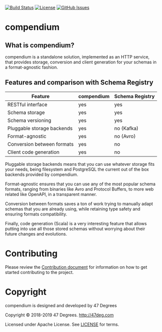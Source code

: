 [comment]: # (Start Badges)

[![Build Status](https://travis-ci.org/higherkindness/compendium.svg?branch=master)](https://travis-ci.org/higherkindness/compendium) [![License](https://img.shields.io/badge/license-Apache%202-blue.svg)](https://raw.githubusercontent.com/higherkindness/compendium/master/LICENSE) [![GitHub Issues](https://img.shields.io/github/issues/higherkindness/compendium.svg)](https://github.com/higherkindness/compendium/issues)

[comment]: # (End Badges)

# compendium

## What is compendium?
compendium is a standalone solution, implemented as an HTTP service, that provides storage, conversion and client generation for your schemas in a format-agnostic fashion.

## Features and comparison with Schema Registry

|Feature                          |compendium |Schema Registry|
|-------------------------------  |-----------|---------------|
|RESTful interface                |yes        |yes            |
|Schema storage                   |yes        |yes            |
|Schema versioning                |yes        |yes            |
|Pluggable storage backends       |yes        |no (Kafka)     |
|Format-agnostic                  |yes        |no (Avro)      |
|Conversion between formats       |yes        |no             |
|Client code generation           |yes        |no             |

Pluggable storage backends means that you can use whatever storage fits your needs, being filesystem and PostgreSQL the current out of the box backends provided by compendium.

Format-agnostic ensures that you can use any of the most popular schema formats, ranging from binaries like Avro and Protocol Buffers, to more web related like OpenAPI, in a transparent manner.

Conversion between formats saves a ton of work trying to manually adapt schemas that you are already using, while retaining type safety and ensuring formats compatibility.

Finally, code generation (Scala) is a very interesting feature that allows putting into use all those stored schemas without worrying about their future changes and evolutions.

# Contributing

Please review the [Contribution document](CONTRIBUTING.md) for information on how to get started contributing to the project.

[comment]: # (Start Copyright)
# Copyright

compendium is designed and developed by 47 Degrees

Copyright © 2018-2019 47 Degrees. <http://47deg.com>

Licensed under Apache License. See [LICENSE](LICENSE) for terms.

[comment]: # (End Copyright)